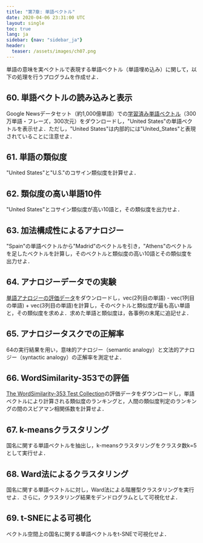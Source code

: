 ```yaml
---
title: "第7章: 単語ベクトル"
date: 2020-04-06 23:31:00 UTC
layout: single
toc: true
lang: ja
sidebar: {nav: "sidebar_ja"}
header:
  teaser: /assets/images/ch07.png
---
```


単語の意味を実ベクトルで表現する単語ベクトル（単語埋め込み）に関して，以下の処理を行うプログラムを作成せよ．

## 60. 単語ベクトルの読み込みと表示

Google Newsデータセット（約1,000億単語）での[学習済み単語ベクトル](https://drive.google.com/file/d/0B7XkCwpI5KDYNlNUTTlSS21pQmM/edit?usp=sharing)（300万単語・フレーズ，300次元）をダウンロードし，"United States"の単語ベクトルを表示せよ．ただし，"United States"は内部的には"United_States"と表現されていることに注意せよ．

## 61. 単語の類似度

"United States"と"U.S."のコサイン類似度を計算せよ．

## 62. 類似度の高い単語10件

"United States"とコサイン類似度が高い10語と，その類似度を出力せよ．

## 63. 加法構成性によるアナロジー

"Spain"の単語ベクトルから"Madrid"のベクトルを引き，"Athens"のベクトルを足したベクトルを計算し，そのベクトルと類似度の高い10語とその類似度を出力せよ．

## 64. アナロジーデータでの実験

[単語アナロジーの評価データ](http://download.tensorflow.org/data/questions-words.txt)をダウンロードし，vec(2列目の単語) - vec(1列目の単語) + vec(3列目の単語)を計算し，そのベクトルと類似度が最も高い単語と，その類似度を求めよ．求めた単語と類似度は，各事例の末尾に追記せよ．

## 65. アナロジータスクでの正解率

64の実行結果を用い，意味的アナロジー（semantic analogy）と文法的アナロジー（syntactic analogy）の正解率を測定せよ．

## 66. WordSimilarity-353での評価

[The WordSimilarity-353 Test Collection](http://www.gabrilovich.com/resources/data/wordsim353/wordsim353.html)の評価データをダウンロードし，単語ベクトルにより計算される類似度のランキングと，人間の類似度判定のランキングの間のスピアマン相関係数を計算せよ．

## 67. k-meansクラスタリング

国名に関する単語ベクトルを抽出し，k-meansクラスタリングをクラスタ数k=5として実行せよ．

## 68. Ward法によるクラスタリング

国名に関する単語ベクトルに対し，Ward法による階層型クラスタリングを実行せよ．さらに，クラスタリング結果をデンドログラムとして可視化せよ．

## 69. t-SNEによる可視化

ベクトル空間上の国名に関する単語ベクトルをt-SNEで可視化せよ．

